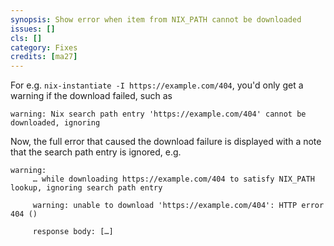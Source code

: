 ```yaml
---
synopsis: Show error when item from NIX_PATH cannot be downloaded
issues: []
cls: []
category: Fixes
credits: [ma27]
---
```


For e.g. `nix-instantiate -I https://example.com/404`, you'd only get a warning if the download failed, such as

    warning: Nix search path entry 'https://example.com/404' cannot be downloaded, ignoring

Now, the full error that caused the download failure is displayed with a note that the search
path entry is ignored, e.g.

    warning:
         … while downloading https://example.com/404 to satisfy NIX_PATH lookup, ignoring search path entry

         warning: unable to download 'https://example.com/404': HTTP error 404 ()

         response body: […]
